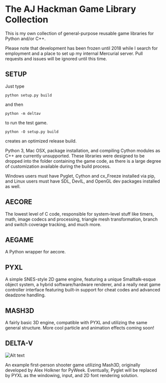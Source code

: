 # The AJ Hackman Game Library Collection

This is my own collection of general-purpose reusable game libraries for Python and/or C++.

Please note that development has been frozen until 2018 while I search for employment and a place to set up my internal Mercurial server. Pull requests and issues will be ignored until this time.

SETUP
-----
Just type

    python setup.py build

and then

    python -m deltav
    
to run the test game.

    python -O setup.py build
    
creates an optimized release build.

Python 3, Mac OSX, package installation, and compiling Cython modules as C++ are currently unsupported.
These libraries were designed to be dropped into the folder containing the game code, as there is a large degree of customization available during the build process.

Windows users must have Pyglet, Cython and cx_Freeze installed via pip, and Linux users must have SDL, DevIL, and OpenGL dev packages installed as well.

AECORE
------
The lowest level of C code, responsible for system-level stuff like timers, math, image codecs and processing, triangle mesh transformation, branch and switch coverage tracking, and much more.

AEGAME
------
A Python wrapper for aecore.

PYXL
----
A simple SNES-style 2D game engine, featuring a unique Smalltalk-esque object system, a hybrid software/hardware renderer, and a really neat game controller interface featuring built-in support for cheat codes and advanced deadzone handling.

MASH3D
------
A fairly basic 3D engine, compatible with PYXL and utilizing the same general structure. More cool particle and animation effects coming soon!

DELTA-V
-------

![Alt text](https://i.imgur.com/zijDoGg.png "Delta-V pause menu")

An example first-person shooter game utilizing Mash3D, originally developed by Alex Holkner for PyWeek. Eventually, Pyglet will be replaced by PYXL as the windowing, input, and 2D font rendering solution.
